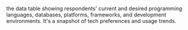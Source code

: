 the data table showing respondents' current and desired programming languages, databases, platforms, frameworks, and development environments. It's a snapshot of tech preferences and usage trends.
